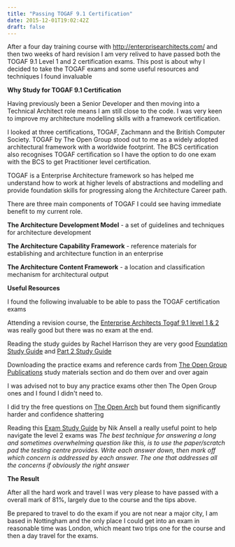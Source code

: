 ```yaml
---
title: "Passing TOGAF 9.1 Certification"
date: 2015-12-01T19:02:42Z
draft: false
---
```


After a four day training course with http://enterprisearchitects.com/ and then two weeks of hard revision I am very relived to have passed both the TOGAF 9.1 Level 1 and 2 certification exams. This post is about why I decided to take the TOGAF exams and some useful resources and techniques  I found invaluable

**Why Study for TOGAF 9.1 Certification**

Having previously been a Senior Developer and then moving into a Technical Architect role means I am still close to the code.  I was very keen to improve my architecture modelling skills  with a framework certification. 

I looked at three certifications, TOGAF, Zachmann and the British Computer Society. TOGAF by The Open Group stood out to me as a widely adopted architectural framework with a worldwide footprint. The BCS certification also recognises TOGAF certification so I have the option to do one exam with the BCS to get Practitioner level certification.  

TOGAF is a Enterprise Architecture framework so has helped me understand how to work at higher levels of abstractions and modelling and provide foundation skills for progressing along the Architecture Career path.

There are three main components of TOGAF I could see having immediate benefit to my current role.

**The Architecture Development Model** - a set of guidelines and techniques for architecture development

**The Architecture Capability Framework**  - reference materials for establishing and architecture function in an enterprise

**The Architecture Content Framework** - a location and classification mechanism for architectural output


**Useful Resources**

I found the following invaluable to be able to pass the TOGAF certification exams

Attending a revision course, the  [Enterprise Architects Togaf 9.1 level 1 & 2](http://enterprisearchitects.com/courses/togaf-9-1/togaf-9-1-level-1-2/) was really good but there was no exam at the end. 

Reading the study guides by Rachel Harrison they are very good  [Foundation Study Guide](http://www.amazon.co.uk/Togaf%C2%AE-Foundation-Study-Guide-Edition/dp/9087537417/ref=pd_sim_b_4?ie=UTF8&refRID=04F1V2A2QGPWM7AP60E1) and [Part 2 Study Guide](http://www.amazon.co.uk/TOGAF-Certified-Study-Guide-Examination/dp/9087535708)

Downloading the practice exams and reference cards from [The Open Group Publications](http://www.opengroup.org/publications/togaf) study materials section and do them over and over again

I was advised not to buy any practice exams other then The Open Group ones and I found I didn't need to.

I did try the free questions on [The Open Arch](http://theopenarch.com/81-tests/72-togaf-9-exam-tests.html) but found them significantly harder and confidence shattering

Reading this [Exam Study Guide](https://nikansell.files.wordpress.com/2010/12/togaf_9_exam_study_guide.pdf) by Nik Ansell a really useful point to help navigate the level 2 exams was *The best technique for answering a long and sometimes overwhelming question like this, is to use the paper/scratch pad the testing centre provides. Write each answer down, then mark off which concern is addressed by each answer. The one that addresses all the concerns if obviously the right answer*

**The Result**

After all the hard work and travel I was very please to have passed with a overall mark of 81%, largely due to the course and the tips above.

Be prepared to travel to do the exam if you are not near a major city, I am based in Nottingham and the only place I could get into an exam in reasonable time was London, which meant two trips one for the course and then a day travel for the exams.